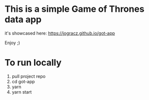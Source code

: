 # This is a simple Game of Thrones data app
it's showcased here: https://jogracz.github.io/got-app


Enjoy ;)

# To run locally
 
  1. pull project repo 
  2. cd got-app
  3. yarn
  4. yarn start
